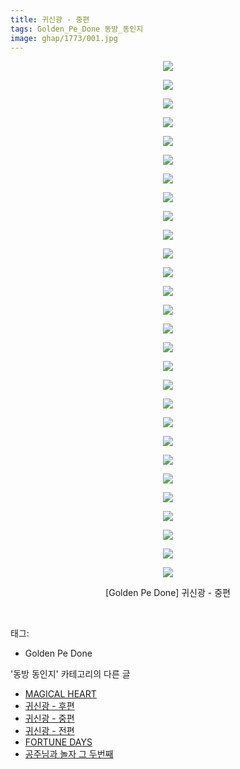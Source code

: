 ```yaml
---
title: 귀신광 - 중편
tags: Golden_Pe_Done 동방_동인지
image: ghap/1773/001.jpg
---
```

<div class="article">
<p style="text-align: center; clear: none; float: none;"><img src="{{ site.nasurl }}/ghap/1773/001.jpg"/></p>
<p style="text-align: center; clear: none; float: none;"><img src="{{ site.nasurl }}/ghap/1773/002.jpg"/></p>
<p style="text-align: center; clear: none; float: none;"><img src="{{ site.nasurl }}/ghap/1773/003.jpg"/></p>
<p style="text-align: center; clear: none; float: none;"><img src="{{ site.nasurl }}/ghap/1773/004.jpg"/></p>
<p style="text-align: center; clear: none; float: none;"><img src="{{ site.nasurl }}/ghap/1773/005.jpg"/></p>
<p style="text-align: center; clear: none; float: none;"><img src="{{ site.nasurl }}/ghap/1773/006.jpg"/></p>
<p style="text-align: center; clear: none; float: none;"><img src="{{ site.nasurl }}/ghap/1773/007.jpg"/></p>
<p style="text-align: center; clear: none; float: none;"><img src="{{ site.nasurl }}/ghap/1773/008.jpg"/></p>
<p style="text-align: center; clear: none; float: none;"><img src="{{ site.nasurl }}/ghap/1773/009.jpg"/></p>
<p style="text-align: center; clear: none; float: none;"><img src="{{ site.nasurl }}/ghap/1773/010.jpg"/></p>
<p style="text-align: center; clear: none; float: none;"><img src="{{ site.nasurl }}/ghap/1773/011.jpg"/></p>
<p style="text-align: center; clear: none; float: none;"><img src="{{ site.nasurl }}/ghap/1773/012.jpg"/></p>
<p style="text-align: center; clear: none; float: none;"><img src="{{ site.nasurl }}/ghap/1773/013.jpg"/></p>
<p style="text-align: center; clear: none; float: none;"><img src="{{ site.nasurl }}/ghap/1773/014.jpg"/></p>
<p style="text-align: center; clear: none; float: none;"><img src="{{ site.nasurl }}/ghap/1773/015.jpg"/></p>
<p style="text-align: center; clear: none; float: none;"><img src="{{ site.nasurl }}/ghap/1773/016.jpg"/></p>
<p style="text-align: center; clear: none; float: none;"><img src="{{ site.nasurl }}/ghap/1773/017.jpg"/></p>
<p style="text-align: center; clear: none; float: none;"><img src="{{ site.nasurl }}/ghap/1773/018.jpg"/></p>
<p style="text-align: center; clear: none; float: none;"><img src="{{ site.nasurl }}/ghap/1773/019.jpg"/></p>
<p style="text-align: center; clear: none; float: none;"><img src="{{ site.nasurl }}/ghap/1773/020.jpg"/></p>
<p style="text-align: center; clear: none; float: none;"><img src="{{ site.nasurl }}/ghap/1773/021.jpg"/></p>
<p style="text-align: center; clear: none; float: none;"><img src="{{ site.nasurl }}/ghap/1773/022.jpg"/></p>
<p style="text-align: center; clear: none; float: none;"><img src="{{ site.nasurl }}/ghap/1773/023.jpg"/></p>
<p style="text-align: center; clear: none; float: none;"><img src="{{ site.nasurl }}/ghap/1773/024.jpg"/></p>
<p style="text-align: center; clear: none; float: none;"><img src="{{ site.nasurl }}/ghap/1773/025.jpg"/></p>
<p style="text-align: center; clear: none; float: none;"><img src="{{ site.nasurl }}/ghap/1773/026.jpg"/></p>
<p style="text-align: center; clear: none; float: none;"><img src="{{ site.nasurl }}/ghap/1773/027.jpg"/></p>
<p style="text-align: center; clear: none; float: none;"><img src="{{ site.nasurl }}/ghap/1773/028.jpg"/></p>
<p style="text-align: center; clear: none; float: none;">[Golden Pe Done] 귀신광 - 중편</p>
<p><br/></p>
</div><div class="tagTrail">
<p>태그: </p>
<ul>
<li>Golden Pe Done</li>
</ul>
</div><div class="another">
<p>'동방 동인지' 카테고리의 다른 글</p>
<ul>
<li><a href="/2016-08-22-ghap_1775">MAGICAL HEART</a></li>
<li><a href="/2016-08-22-ghap_1774">귀신광 - 후편</a></li>
<li><a href="/2016-08-22-ghap_1773">귀신광 - 중편</a></li>
<li><a href="/2016-08-22-ghap_1772">귀신광 - 전편</a></li>
<li><a href="/2016-08-22-ghap_1771">FORTUNE DAYS</a></li>
<li><a href="/2016-08-22-ghap_1770">공주님과 놀자 그 두번째</a></li>
</ul>
</div><div class="cb_module cb_fluid">
<div class="cb_wrt cb_profile">
</div><!-- commentList close -->
</div>